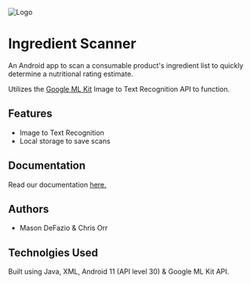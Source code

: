 
![Logo](https://cdn.discordapp.com/attachments/1076779530716467231/1313458165643350107/logo.png?ex=675034bd&is=674ee33d&hm=78de3bc68db3963faacebb49febf9cfe81d79caf96103937c3d1b20442b5395b&)


# Ingredient Scanner

An Android app to scan a consumable product's ingredient list to quickly determine a nutritional rating estimate.

Utilizes the [Google ML Kit](https://developers.google.com/ml-kit/vision/text-recognition/v2/android#:~:text=To%20recognize%20text%20in%20an,sources%2C%20each%20is%20explained%20below.) Image to Text Recognition API to function.



## Features

- Image to Text Recognition
- Local storage to save scans


## Documentation

Read our documentation [here.](https://drive.google.com/file/d/1jvHTgKYiqBnrX5lGeGZM1hoirNvKtgII/view?usp=sharing)


## Authors

- Mason DeFazio & Chris Orr



## Technolgies Used

Built using Java, XML, Android 11 (API level 30) & Google ML Kit API.

